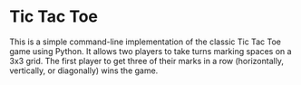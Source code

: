 # Tic Tac Toe

This is a simple command-line implementation of the classic Tic Tac Toe game using Python. It allows two players to take turns marking spaces on a 3x3 grid. The first player to get three of their marks in a row (horizontally, vertically, or diagonally) wins the game.
